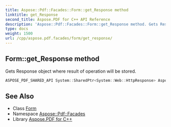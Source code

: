 ```yaml
---
title: Aspose::Pdf::Facades::Form::get_Response method
linktitle: get_Response
second_title: Aspose.PDF for C++ API Reference
description: 'Aspose::Pdf::Facades::Form::get_Response method. Gets Response object where result of operation will be stored in C++.'
type: docs
weight: 1500
url: /cpp/aspose.pdf.facades/form/get_response/
---
```

## Form::get_Response method


Gets Response object where result of operation will be stored.

```cpp
ASPOSE_PDF_SHARED_API System::SharedPtr<System::Web::HttpResponse> Aspose::Pdf::Facades::Form::get_Response() const
```

## See Also

* Class [Form](../)
* Namespace [Aspose::Pdf::Facades](../../)
* Library [Aspose.PDF for C++](../../../)
